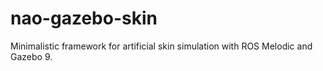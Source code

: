 # nao-gazebo-skin
Minimalistic framework for artificial skin simulation with ROS Melodic and Gazebo 9.
